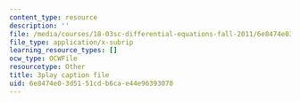 ```yaml
---
content_type: resource
description: ''
file: /media/courses/18-03sc-differential-equations-fall-2011/6e8474e03d5151cdb6cae44e96393070_eyNm7XGJr4s.vtt
file_type: application/x-subrip
learning_resource_types: []
ocw_type: OCWFile
resourcetype: Other
title: 3play caption file
uid: 6e8474e0-3d51-51cd-b6ca-e44e96393070
---
```

